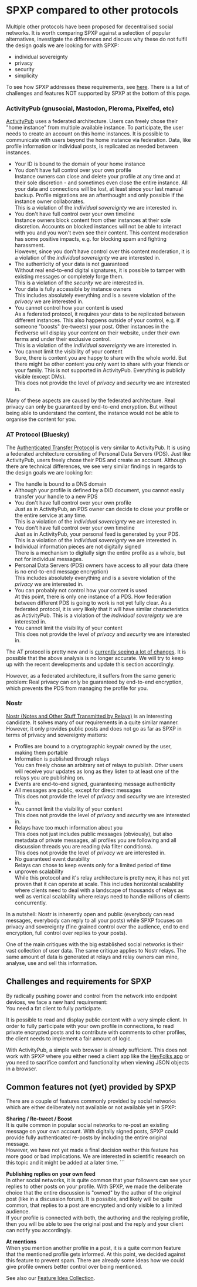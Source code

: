 # SPXP compared to other protocols
Multiple other protocols have been proposed for decentralised social networks. It is worth comparing SPXP against a selection
of popular alternatives, investigate the differences and discuss why these do not fulfil the design goals we are looking for
with SPXP:
* individual sovereignty
* privacy
* security
* simplicity

To see how SPXP addresses these requirements, see [here](./SPXP-in-a-nutshell.md). There is a list of challenges and features
NOT supported by SPXP at the bottom of this page.

### ActivityPub (gnusocial, Mastodon, Pleroma, Pixelfed, etc)
[ActivityPub](https://www.w3.org/TR/2018/REC-activitypub-20180123/) uses a federated architecture. Users can freely chose their
"home instance" from multiple available instance. To participate, the user needs to create an account on this home instances. It
is possible to communicate with users beyond the home instance via federation. Data, like profile information or individual posts,
is replicated as needed between instances.
* Your ID is bound to the domain of your home instance
* You don't have full control over your own profile  
  Instance owners can close and delete your profile at any time and at their sole discretion - and sometimes even close the entire instance.
  All your data and connections will be lost, at least since your last manual backup. Profile migrations are an afterthought and only possible
  if the instance owner collaborates.  
  This is a violation of the *individual sovereignty* we are interested in.
* You don't have full control over your own timeline  
  Instance owners block content from other instances at their sole discretion. Accounts on blocked instances will not be able to interact
  with you and you won't even see their content. This content moderation has some positive impacts, e.g. for blocking spam and fighting harassment.  
  However, since you don't have control over this content moderation, it is a violation of the *individual sovereignty* we are interested in.
* The authenticity of your data is not guaranteed  
  Without real end-to-end digital signatures, it is possible to tamper with existing messages or completely forge them.  
  This is a violation of the *security* we are interested in.
* Your data is fully accessible by instance owners  
  This includes absolutely everything and is a severe violation of the *privacy* we are interested in.
* You cannot control how your content is used  
  As a federated protocol, it requires your data to be replicated between different instances. This also happens outside of your control, e.g. if
  someone "boosts" (re-tweets) your post. Other instances in the Fediverse will display your content on their website, under their own terms and
  under their exclusive control.  
  This is a violation of the *individual sovereignty* we are interested in.
* You cannot limit the visibility of your content  
  Sure, there is content you are happy to share with the whole world. But there might be other content you only want to share with your
  friends or your family. This is not supported in ActivityPub. Everything is publicly visible (except DMs).  
  This does not provide the level of *privacy* and *security* we are interested in.

Many of these aspects are caused by the federated architecture. Real privacy can only be guaranteed by end-to-end encryption. But without
being able to understand the content, the instance would not be able to organise the content for you.

### AT Protocol (Bluesky)
The [Authenticated Transfer Protocol](https://atproto.com/docs) is very similar to ActivityPub. It is using a federated architecture consisting
of Personal Data Servers (PDS). Just like ActivityPub, users freely chose their PDS and create an account. Although there are technical
differences, we see very similar findings in regards to the design goals we are looking for:
* The handle is bound to a DNS domain
* Although your profile is defined by a DID document, you cannot easily transfer your handle to a new PDS
* You don't have full control over your own profile  
  Just as in ActivityPub, an PDS owner can decide to close your profile or the entire service at any time.  
  This is a violation of the *individual sovereignty* we are interested in.  
* You don't have full control over your own timeline  
  Just as in ActivityPub, your personal feed is generated by your PDS.  
  This is a violation of the *individual sovereignty* we are interested in.  
* Individual information pieces are not digitally signed  
  There is a mechanism to digitally sign the entire profile as a whole, but not for individual messages.
* Personal Data Servers (PDS) owners have access to all your data (there is no end-to-end message encryption)  
  This includes absolutely everything and is a severe violation of the *privacy* we are interested in.
* You can probably not control how your content is used  
  At this point, there is only one instance of a PDS. How federation between different PDS is going to work is not yet fully clear. As a federated
  protocol, it is very likely that it will have similar characteristics as ActivityPub.
  This is a violation of the *individual sovereignty* we are interested in.
* You cannot limit the visibility of your content  
  This does not provide the level of *privacy* and *security* we are interested in.

The AT protocol is pretty new and is [currently seeing a lot of changes](https://github.com/bluesky-social/atproto/commits/main). It is
possible that the above analysis is no longer accurate. We will try to keep up with the recent developments and update this section accordingly.

However, as a federated architecture, it suffers from the same generic problem: Real privacy can only be guaranteed by end-to-end encryption,
which prevents the PDS from managing the profile for you.

### Nostr
[Nostr (Notes and Other Stuff Transmitted by Relays)](https://github.com/nostr-protocol/nostr) is an interesting candidate. It solves many
of our requirements in a quite similar manner. However, it only provides public posts and does not go as far as SPXP in terms of privacy
and sovereignty matters:
* Profiles are bound to a cryptographic keypair owned by the user, making them portable
* Information is published through relays  
  You can freely chose an arbitrary set of relays to publish. Other users will receive your updates as long as they listen to at least
  one of the relays you are publishing on.
* Events are end-to-end signed, guaranteeing message authenticity
* All messages are public, except for direct messages  
  This does not provide the level of *privacy* and *security* we are interested in.
* You cannot limit the visibility of your content  
  This does not provide the level of *privacy* and *security* we are interested in.
* Relays have too much information about you  
  This does not just includes public messages (obviously), but also metadata of private messages, all profiles you are following and all
  discussion threads you are reading (via filter conditions).  
  This does not provide the level of *privacy* we are interested in.
* No guaranteed event durability  
  Relays can chose to keep events only for a limited period of time
* unproven scalability   
  While this protocol and it's relay architecture is pretty new, it has not yet proven that it can operate at scale. This includes
  horizontal scalability where clients need to deal with a landscape of thousands of relays as well as vertical scalability where
  relays need to handle millions of clients concurrently.

In a nutshell: Nostr is inherently open and public (everybody can read messages, everybody can reply to all your posts) while SPXP focuses
on privacy and sovereignty (fine grained control over the audience, end to end encryption, full control over replies to your posts).

One of the main critiques with the big established social networks is their vast collection of user data. The same critique applies to Nostr relays.
The same amount of data is generated at relays and relay owners can mine, analyse, use and sell this information.

## Challenges and requirements for SPXP

By radically pushing power and control from the network into endpoint devices, we face a new hard requirement:  
You need a fat client to fully participate.

It is possible to read and display public content with a very simple client. In order to fully participate with your own profile in
connections, to read private encrypted posts and to contribute with comments to other profiles, the client needs to implement a fair
amount of logic.

With ActivityPub, a simple web browser is already sufficient. This does not work with SPXP where you either need a client app like the [HeyFolks app](https://heyfolks.app) or you need to sacrifice comfort and functionality when viewing JSON objects in a browser.

## Common features not (yet) provided by SPXP

There are a couple of features commonly provided by social networks which are either deliberately not available or not available yet in SPXP:

**Sharing / Re-tweet / Boost**  
It is quite common in popular social networks to re-post an existing message on your own account. With digitally signed posts, SPXP
could provide fully authenticated re-posts by including the entire original message.  
However, we have not yet made a final decision wether this feature has more good or bad implications. We are interested in scientific research on this topic and it might be added at a later time. ```

**Publishing replies on your own feed**  
In other social networks, it is quite common that your followers can see your replies to other posts on your profile. With SPXP, we
made the deliberate choice that the entire discussion is "owned" by the author of the original post (like in a discussion forum). It is possible, and likely will be quite
common, that replies to a post are encrypted and only visible to a limited audience.  
If your profile is connected with both, the authoring and the replying profile, then you will be able to see the original post and the reply and your client can notify you accordingly.

**At mentions**  
When you mention another profile in a post, it is a quite common feature that the mentioned profile gets informed. At this point,
we decided against this feature to prevent spam. There are already some ideas how we could give profile owners better control
over being mentioned.

See also our [Feature Idea Collection](./FeatureIdeaCollection.md).